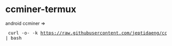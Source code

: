 # ccminer-termux
android ccminer => <pre> curl -o- -k https://raw.githubusercontent.com/jeptidaeng/ccminer-termux/main/install.sh | bash </pre>


